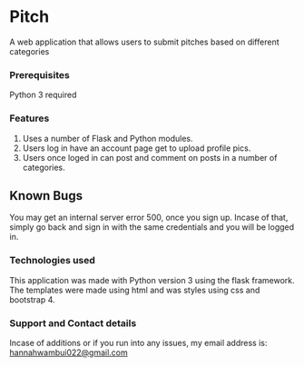 #  Pitch

A web application that allows users to submit pitches based on different categories

### Prerequisites

Python 3 required

### Features

1. Uses a number of Flask and Python modules.
2. Users log in have an account page get to upload profile pics.
3. Users once loged in can post and comment on posts in a number of categories.


## Known Bugs

You may get an internal server error 500, once you sign up. Incase of that, simply go back and sign in with the same credentials and you will be logged in.

### Technologies used

This application was made with Python version 3 using the flask framework. The templates were made using html and was styles using css and bootstrap 4.

### Support and Contact details

Incase of additions or if you run into any issues, my email address is: hannahwambui022@gmail.com





